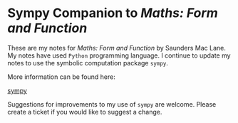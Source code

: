 # Sympy Companion to *Maths: Form and Function*

These are my notes for *Maths: Form and Function* by Saunders Mac Lane.
My notes have used `Python` programming language.
I continue to update my notes to use the symbolic computation package `sympy`.

More information can be found here:

[sympy](https://www.sympy.org/en/index.html)

Suggestions for improvements to my use of `sympy` are welcome.
Please create a ticket if you would like to suggest a change.